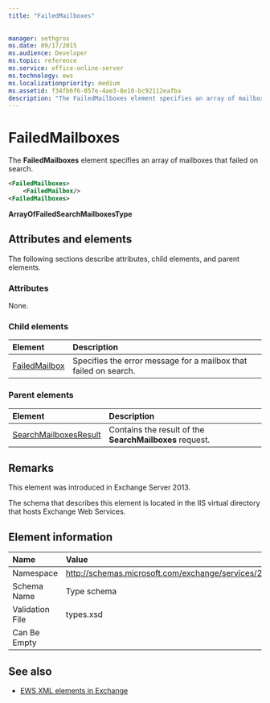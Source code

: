 ```yaml
---
title: "FailedMailboxes"
 
 
manager: sethgros
ms.date: 09/17/2015
ms.audience: Developer
ms.topic: reference
ms.service: office-online-server
ms.technology: ews
ms.localizationpriority: medium
ms.assetid: f34fb6f6-057e-4ae3-8e10-bc92112eafba
description: "The FailedMailboxes element specifies an array of mailboxes that failed on search."
---
```


# FailedMailboxes

The **FailedMailboxes** element specifies an array of mailboxes that failed on search. 
  
```XML
<FailedMailboxes>
    <FailedMailbox/>
<FailedMailboxes>
```

 **ArrayOfFailedSearchMailboxesType**
## Attributes and elements

The following sections describe attributes, child elements, and parent elements.
  
### Attributes

None.
  
### Child elements

|**Element**|**Description**|
|:-----|:-----|
|[FailedMailbox](failedmailbox.md) <br/> |Specifies the error message for a mailbox that failed on search.  <br/> |
   
### Parent elements

|**Element**|**Description**|
|:-----|:-----|
|[SearchMailboxesResult](searchmailboxesresult.md) <br/> |Contains the result of the **SearchMailboxes** request.  <br/> |
   
## Remarks

This element was introduced in Exchange Server 2013.
  
The schema that describes this element is located in the IIS virtual directory that hosts Exchange Web Services.
  
## Element information

|**Name**|**Value**|
|:-----|:-----|
|Namespace  <br/> |http://schemas.microsoft.com/exchange/services/2006/types  <br/> |
|Schema Name  <br/> |Type schema  <br/> |
|Validation File  <br/> |types.xsd  <br/> |
|Can Be Empty  <br/> ||
   
## See also



- [EWS XML elements in Exchange](ews-xml-elements-in-exchange.md)

